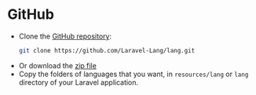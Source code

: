 # GitHub

* Clone the [GitHub repository](https://github.com/Laravel-Lang/lang/):
  ```bash
  git clone https://github.com/Laravel-Lang/lang.git
  ```
* Or download the [zip file](https://github.com/Laravel-Lang/lang/archive/refs/heads/master.zip)
* Copy the folders of languages that you want, in `resources/lang` or `lang` directory of your Laravel application.
